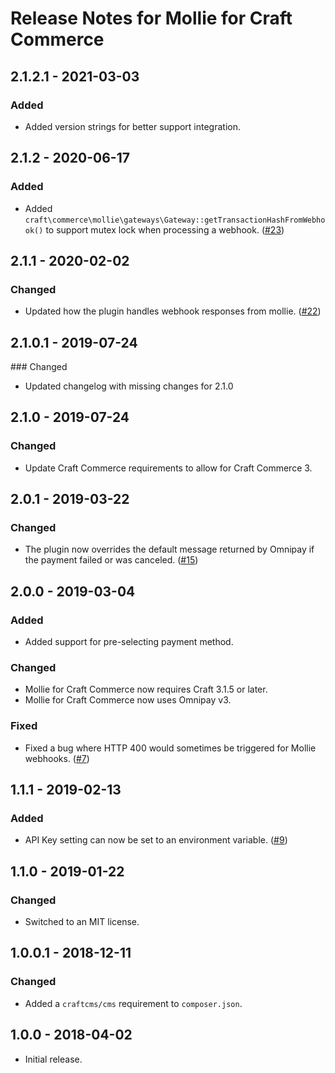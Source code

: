 # Release Notes for Mollie for Craft Commerce

## 2.1.2.1 - 2021-03-03

### Added
- Added version strings for better support integration.

## 2.1.2 - 2020-06-17

### Added
- Added `craft\commerce\mollie\gateways\Gateway::getTransactionHashFromWebhook()` to support mutex lock when processing a webhook. ([#23](https://github.com/craftcms/commerce-mollie/issues/23))

## 2.1.1 - 2020-02-02

### Changed
- Updated how the plugin handles webhook responses from mollie. ([#22](https://github.com/craftcms/commerce-mollie/issues/22))

## 2.1.0.1 - 2019-07-24

### Changed
- Updated changelog with missing changes for 2.1.0

## 2.1.0 - 2019-07-24

### Changed
- Update Craft Commerce requirements to allow for Craft Commerce 3.

## 2.0.1 - 2019-03-22

### Changed
- The plugin now overrides the default message returned by Omnipay if the payment failed or was canceled. ([#15](https://github.com/craftcms/commerce-mollie/issues/15))

## 2.0.0 - 2019-03-04

### Added
- Added support for pre-selecting payment method.

### Changed
- Mollie for Craft Commerce now requires Craft 3.1.5 or later.
- Mollie for Craft Commerce now uses Omnipay v3.

### Fixed
- Fixed a bug where HTTP 400 would sometimes be triggered for Mollie webhooks. ([#7](https://github.com/craftcms/commerce-mollie/issues/7))

## 1.1.1 - 2019-02-13

### Added
- API Key setting can now be set to an environment variable. ([#9](https://github.com/craftcms/commerce-mollie/issues/9))

## 1.1.0 - 2019-01-22

### Changed
- Switched to an MIT license.

## 1.0.0.1 - 2018-12-11

### Changed
- Added a `craftcms/cms` requirement to `composer.json`.

## 1.0.0 - 2018-04-02

- Initial release.
